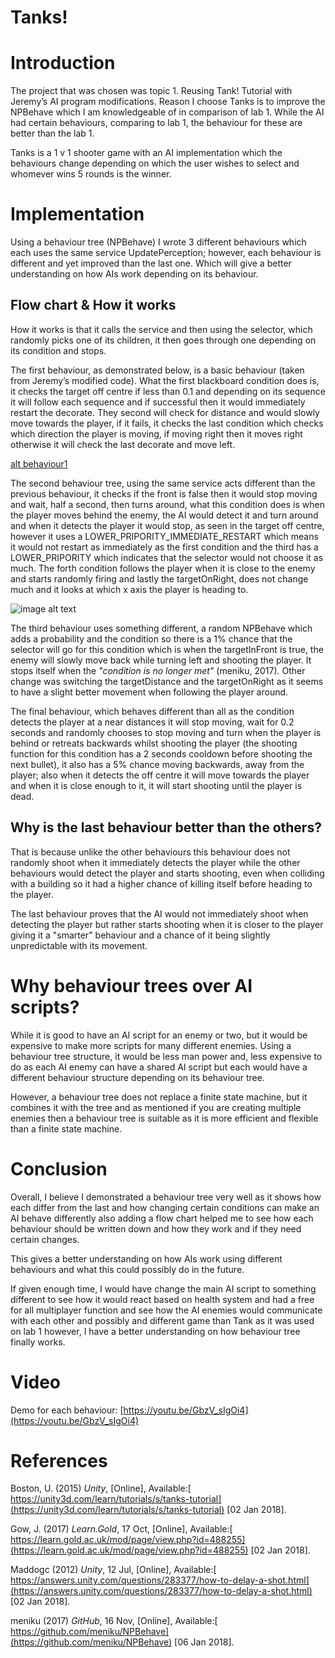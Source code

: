 # **Tanks!**

# **Introduction**

The project that was chosen was topic 1. Reusing Tank! Tutorial with Jeremy’s AI program modifications. Reason I choose Tanks is to improve the NPBehave which I am knowledgeable of in comparison of lab 1. While the AI had certain behaviours, comparing to lab 1, the behaviour for these are better than the lab 1.

Tanks is a 1 v 1 shooter game with an AI implementation which the behaviours change depending on which the user wishes to select and whomever wins 5 rounds is the winner.

# **Implementation**

Using a behaviour tree (NPBehave) I wrote 3 different behaviours which each uses the same service UpdatePerception; however, each behaviour is different and yet improved than the last one. Which will give a better understanding on how AIs work depending on its behaviour.

## **Flow chart & How it works**

How it works is that it calls the service and then using the selector, which randomly picks one of its children, it then goes through one depending on its condition and stops.

The first behaviour, as demonstrated below, is a basic behaviour (taken from Jeremy’s modified code). What the first blackboard condition does is, it checks the target off centre if less than 0.1 and depending on its sequence it will follow each sequence and if successful then it would immediately restart the decorate. They second will check for distance and would slowly move towards the player, if it fails, it checks the last condition which checks which direction the player is moving, if moving right then it moves right otherwise it will check the last decorate and move left.

[alt behaviour1](https://drive.google.com/file/d/1c0O7grHukhOkLVZGfgg2rw6QgBp23nUK/view?usp=sharing "logo1")

The second behaviour tree, using the same service acts different than the previous behaviour, it checks if the front is false then it would stop moving and wait, half a second, then turns around, what this condition does is when the player moves behind the enemy, the AI would detect it and turn around and when it detects the player it would stop, as seen in the target off centre, however it uses a LOWER_PRIPORITY_IMMEDIATE_RESTART which means it would not restart as immediately as the first condition and the third has a LOWER_PRIPORITY which indicates that the selector would not choose it as much. The forth condition follows the player when it is close to the enemy and starts randomly firing and lastly the targetOnRight, does not change much and it looks at which x axis the player is heading to.

![image alt text](image_2.png)

 

The third behaviour uses something different, a random NPBehave which adds a probability and the condition so there is a 1% chance that the selector will go for this condition which is when the targetInFront is true, the enemy will slowly move back while turning left and shooting the player. It stops itself when the *"condition is no longer met"* (meniku, 2017)*.* Other change was switching the targetDistance and the targetOnRight as it seems to have a slight better movement when following the player around.

 

The final behaviour, which behaves different than all as the condition detects the player at a near distances it will stop moving, wait for 0.2 seconds and randomly chooses to stop moving and turn when the player is behind or retreats backwards whilst shooting the player (the shooting function for this condition has a 2 seconds cooldown before shooting the next bullet), it also has a 5% chance moving backwards, away from the player; also when it detects the off centre it will move towards the player and when it is close enough to it, it will start shooting until the player is dead.

 

## **Why is the last behaviour better than the others?**

That is because unlike the other behaviours this behaviour does not randomly shoot when it immediately detects the player while the other behaviours would detect the player and starts shooting, even when colliding with a building so it had a higher chance of killing itself before heading to the player.

The last behaviour proves that the AI would not immediately shoot when detecting the player but rather starts shooting when it is closer to the player giving it a "smarter" behaviour and a chance of it being slightly unpredictable with its movement.

# **Why behaviour trees over AI scripts?**

While it is good to have an AI script for an enemy or two, but it would be expensive to make more scripts for many different enemies. Using a behaviour tree structure, it would be less man power and, less expensive to do as each AI enemy can have a shared AI script but each would have a different behaviour structure depending on its behaviour tree.

However, a behaviour tree does not replace a finite state machine, but it combines it with the tree and as mentioned if you are creating multiple enemies then a behaviour tree is suitable as it is more efficient and flexible than a finite state machine.

# **Conclusion**

Overall, I believe I demonstrated a behaviour tree very well as it shows how each differ from the last and how changing certain conditions can make an AI behave differently also adding a flow chart helped me to see how each behaviour should be written down and how they work and if they need certain changes.

This gives a better understanding on how AIs work using different behaviours and what this could possibly do in the future.

If given enough time, I would have change the main AI script to something different to see how it would react based on health system and had a free for all multiplayer function and see how the AI enemies would communicate with each other and possibly and different game than Tank as it was used on lab 1 however, I have a better understanding on how behaviour tree finally works.

# **Video**

Demo for each behaviour: [https://youtu.be/GbzV_sIgOi4](https://youtu.be/GbzV_sIgOi4)

# **References**

Boston, U. (2015) *Unity*, [Online], Available:[ https://unity3d.com/learn/tutorials/s/tanks-tutorial](https://unity3d.com/learn/tutorials/s/tanks-tutorial) [02 Jan 2018].

Gow, J. (2017) *Learn.Gold*, 17 Oct, [Online], Available:[ https://learn.gold.ac.uk/mod/page/view.php?id=488255](https://learn.gold.ac.uk/mod/page/view.php?id=488255) [02 Jan 2018].

Maddogc (2012) *Unity*, 12 Jul, [Online], Available:[ https://answers.unity.com/questions/283377/how-to-delay-a-shot.html](https://answers.unity.com/questions/283377/how-to-delay-a-shot.html) [02 Jan 2018].

meniku (2017) *GitHub*, 16 Nov, [Online], Available:[ https://github.com/meniku/NPBehave](https://github.com/meniku/NPBehave) [06 Jan 2018].

 

 

